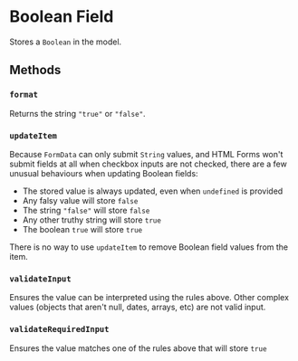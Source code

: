 # Boolean Field

Stores a `Boolean` in the model.

## Methods

### `format`

Returns the string `"true"` or `"false"`.

### `updateItem`

Because `FormData` can only submit `String` values, and HTML Forms won't submit fields at all when checkbox inputs are not checked, there are a few unusual behaviours when updating Boolean fields:

* The stored value is always updated, even when `undefined` is provided
* Any falsy value will store `false`
* The string `"false"` will store `false`
* Any other truthy string will store `true`
* The boolean `true` will store `true`

There is no way to use `updateItem` to remove Boolean field values from the item.

### `validateInput`

Ensures the value can be interpreted using the rules above. Other complex values (objects that aren't null, dates, arrays, etc) are not valid input.

### `validateRequiredInput`

Ensures the value matches one of the rules above that will store `true`
